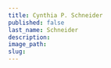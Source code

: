 ```yaml
---
title: Cynthia P. Schneider
published: false
last_name: Schneider
description:
image_path:
slug:
---
```



